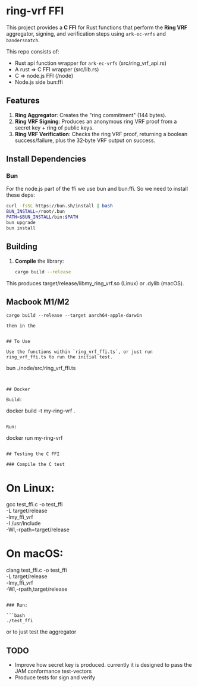 
# ring-vrf FFI

This project provides a **C FFI** for Rust functions that perform the **Ring VRF** aggregator, signing, and verification steps using `ark-ec-vrfs` and `bandersnatch`.

This repo consists of:

- Rust api function wrapper for `ark-ec-vrfs` (src/ring_vrf_api.rs)
- A rust => C FFI wrapper (src/lib.rs)
- C => node.js FFI (/node)
- Node.js side bun:ffi


## Features

1. **Ring Aggregator**: Creates the "ring commitment" (144 bytes).
2. **Ring VRF Signing**: Produces an anonymous ring VRF proof from a secret key + ring of public keys.
3. **Ring VRF Verification**: Checks the ring VRF proof, returning a boolean success/failure, plus the 32‑byte VRF output on success.

## Install Dependencies

### Bun
For the node.js part of the ffi we use bun and bun:ffi. So we need to install these deps:


```bash
curl -fsSL https://bun.sh/install | bash
BUN_INSTALL=/root/.bun
PATH=$BUN_INSTALL/bin:$PATH
bun upgrade
bun install

```


## Building

1. **Compile** the library:
   ```bash
   cargo build --release
   ```
This produces target/release/libmy_ring_vrf.so (Linux) or .dylib (macOS).

## Macbook M1/M2

```
cargo build --release --target aarch64-apple-darwin
```

```
then in the 


## To Use

Use the functions within `ring_vrf_ffi.ts`, or just run ring_vrf_ffi.ts to run the initial test. 

```
bun ./node/src/ring_vrf_ffi.ts
```


## Docker

Build: 
```
docker build -t my-ring-vrf .
```

Run:
```
docker run my-ring-vrf      
```

## Testing the C FFI

### Compile the C test

```
# On Linux:
gcc test_ffi.c -o test_ffi \
    -L target/release \
    -lmy_ffi_vrf \
    -I /usr/include \
    -Wl,-rpath=target/release

# On macOS:
clang test_ffi.c -o test_ffi \
    -L target/release \
    -lmy_ffi_vrf \
    -Wl,-rpath,target/release
```

### Run:

```bash
./test_ffi
```

or to just test the aggregator

## TODO

- Improve how secret key is produced. currently it is designed to pass the JAM conformance test-vectors 
- Produce tests for sign and verify 
